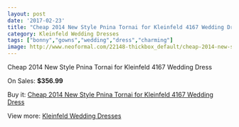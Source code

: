 ```yaml
---
layout: post
date: '2017-02-23'
title: "Cheap 2014 New Style Pnina Tornai for Kleinfeld 4167 Wedding Dress"
category: Kleinfeld Wedding Dresses
tags: ["bonny","gowns","wedding","dress","charming"]
image: http://www.neoformal.com/22148-thickbox_default/cheap-2014-new-style-pnina-tornai-for-kleinfeld-4167-wedding-dress.jpg
---
```

Cheap 2014 New Style Pnina Tornai for Kleinfeld 4167 Wedding Dress

On Sales: **$356.99**
<a href="https://www.neoformal.com/en/kleinfeld-wedding-dresses-2014/7276-cheap-2014-new-style-pnina-tornai-for-kleinfeld-4167-wedding-dress.html"><amp-img layout="responsive" width="600" height="600" src="//www.neoformal.com/22148-thickbox_default/cheap-2014-new-style-pnina-tornai-for-kleinfeld-4167-wedding-dress.jpg" alt="Cheap 2014 New Style Pnina Tornai for Kleinfeld 4167 Wedding Dress 0" /></a>
<a href="https://www.neoformal.com/en/kleinfeld-wedding-dresses-2014/7276-cheap-2014-new-style-pnina-tornai-for-kleinfeld-4167-wedding-dress.html"><amp-img layout="responsive" width="600" height="600" src="//www.neoformal.com/22149-thickbox_default/cheap-2014-new-style-pnina-tornai-for-kleinfeld-4167-wedding-dress.jpg" alt="Cheap 2014 New Style Pnina Tornai for Kleinfeld 4167 Wedding Dress 1" /></a>

Buy it: [Cheap 2014 New Style Pnina Tornai for Kleinfeld 4167 Wedding Dress](https://www.neoformal.com/en/kleinfeld-wedding-dresses-2014/7276-cheap-2014-new-style-pnina-tornai-for-kleinfeld-4167-wedding-dress.html "Cheap 2014 New Style Pnina Tornai for Kleinfeld 4167 Wedding Dress")

View more: [Kleinfeld Wedding Dresses](https://www.neoformal.com/en/116-kleinfeld-wedding-dresses-2014 "Kleinfeld Wedding Dresses")